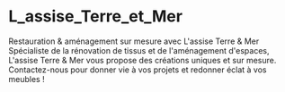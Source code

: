 # L_assise_Terre_et_Mer
Restauration &amp; aménagement sur mesure avec L'assise Terre &amp; Mer Spécialiste de la rénovation de tissus et de l'aménagement d'espaces, L'assise Terre &amp; Mer vous propose des créations uniques et sur mesure. Contactez-nous pour donner vie à vos projets et redonner éclat à vos meubles !
